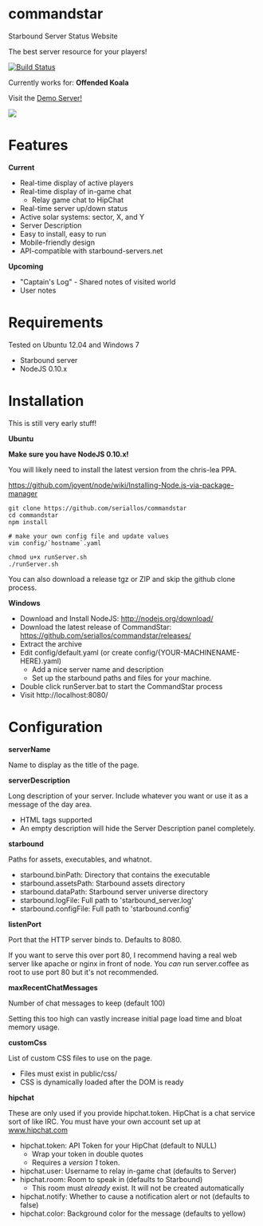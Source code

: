commandstar
===========

Starbound Server Status Website

The best server resource for your players!

[![Build Status](https://travis-ci.org/seriallos/commandstar.png)](https://travis-ci.org/seriallos/commandstar)

Currently works for: **Offended Koala**

Visit the [Demo Server!](http://commandstar.munshot.com:8080/)

![](https://raw.github.com/seriallos/commandstar/master/commandstar.png)

Features
========

**Current**

* Real-time display of active players
* Real-time display of in-game chat
    * Relay game chat to HipChat
* Real-time server up/down status
* Active solar systems: sector, X, and Y
* Server Description
* Easy to install, easy to run
* Mobile-friendly design
* API-compatible with starbound-servers.net

**Upcoming**

* "Captain's Log" - Shared notes of visited world
* User notes

Requirements
============

Tested on Ubuntu 12.04 and Windows 7

* Starbound server
* NodeJS 0.10.x

Installation
============

This is still very early stuff!

**Ubuntu**

**Make sure you have NodeJS 0.10.x!**

You will likely need to install the latest version from the chris-lea PPA.

https://github.com/joyent/node/wiki/Installing-Node.js-via-package-manager

    git clone https://github.com/seriallos/commandstar
    cd commandstar
    npm install
    
    # make your own config file and update values
    vim config/`hostname`.yaml
    
    chmod u+x runServer.sh
    ./runServer.sh

You can also download a release tgz or ZIP and skip the github clone process.

**Windows**

* Download and Install NodeJS: http://nodejs.org/download/
* Download the latest release of CommandStar: https://github.com/seriallos/commandstar/releases/
* Extract the archive
* Edit config/default.yaml (or create config/{YOUR-MACHINENAME-HERE}.yaml)
    * Add a nice server name and description
    * Set up the starbound paths and files for your machine.
* Double click runServer.bat to start the CommandStar process
* Visit http://localhost:8080/

Configuration
=============

**serverName**

Name to display as the title of the page.

**serverDescription**

Long description of your server.  Include whatever you want or use it as a
message of the day area.

* HTML tags supported
* An empty description will hide the Server Description panel completely.

**starbound**

Paths for assets, executables, and whatnot.

* starbound.binPath: Directory that contains the executable
* starbound.assetsPath: Starbound assets directory
* starbound.dataPath: Starbound server universe directory
* starbound.logFile: Full path to 'starbound_server.log'
* starbound.configFile: Full path to 'starbound.config'

**listenPort**

Port that the HTTP server binds to.  Defaults to 8080.

If you want to serve this over port 80, I recommend having a real web server
like apache or nginx in front of node.  You *can* run server.coffee as root to
use port 80 but it's not recommended.

**maxRecentChatMessages**

Number of chat messages to keep (default 100)

Setting this too high can vastly increase initial page load time and bloat
memory usage.

**customCss**

List of custom CSS files to use on the page.

* Files must exist in public/css/
* CSS is dynamically loaded after the DOM is ready

**hipchat**

These are only used if you provide hipchat.token.  HipChat is a chat service
sort of like IRC.  You must have your own account set up at www.hipchat.com

* hipchat.token: API Token for your HipChat (default to NULL)
    * Wrap your token in double quotes
    * Requires a *version 1* token.
* hipchat.user: Username to relay in-game chat (defaults to Server)
* hipchat.room: Room to speak in (defaults to Starbound)
    * This room must *already* exist.  It will not be created automatically
* hipchat.notify: Whether to cause a notification alert or not (defaults to false)
* hipchat.color: Background color for the message (defaults to yellow)
